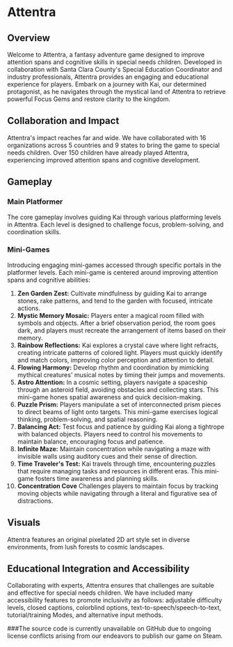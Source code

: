 # Attentra

## Overview

Welcome to Attentra, a fantasy adventure game designed to improve attention spans and cognitive skills in special needs children. Developed in collaboration with Santa Clara County's Special Education Coordinator and industry professionals, Attentra provides an engaging and educational experience for players. Embark on a journey with Kai, our determined protagonist, as he navigates through the mystical land of Attentra to retrieve powerful Focus Gems and restore clarity to the kingdom.

## Collaboration and Impact

Attentra's impact reaches far and wide. We have collaborated with 16 organizations across 5 countries and 9 states to bring the game to special needs children. Over 150 children have already played Attentra, experiencing improved attention spans and cognitive development.

## Gameplay

### Main Platformer

The core gameplay involves guiding Kai through various platforming levels in Attentra. Each level is designed to challenge focus, problem-solving, and coordination skills.

### Mini-Games

Introducing engaging mini-games accessed through specific portals in the platformer levels. Each mini-game is centered around improving attention spans and cognitive abilities:

1. **Zen Garden Zest:** Cultivate mindfulness by guiding Kai to arrange stones, rake patterns, and tend to the garden with focused, intricate actions.
2. **Mystic Memory Mosaic:** Players enter a magical room filled with symbols and objects. After a brief observation period, the room goes dark, and players must recreate the arrangement of items based on their memory.
3. **Rainbow Reflections:** Kai explores a crystal cave where light refracts, creating intricate patterns of colored light. Players must quickly identify and match colors, improving color perception and attention to detail.
4. **Flowing Harmony:** Develop rhythm and coordination by mimicking mythical creatures' musical notes by timing their jumps and movements.
5. **Astro Attention:** In a cosmic setting, players navigate a spaceship through an asteroid field, avoiding obstacles and collecting stars. This mini-game hones spatial awareness and quick decision-making.
6. **Puzzle Prism:** Players manipulate a set of interconnected prism pieces to direct beams of light onto targets. This mini-game exercises logical thinking, problem-solving, and spatial reasoning.
7. **Balancing Act:** Test focus and patience by guiding Kai along a tightrope with balanced objects. Players need to control his movements to maintain balance, encouraging focus and patience.
8. **Infinite Maze:** Maintain concentration while navigating a maze with invisible walls using auditory cues and their sense of direction.
9. **Time Traveler's Test:** Kai travels through time, encountering puzzles that require managing tasks and resources in different eras. This mini-game fosters time awareness and planning skills.
10. **Concentration Cove** Challenges players to maintain focus by tracking moving objects while navigating through a literal and figurative sea of distractions.

## Visuals

Attentra features an original pixelated 2D art style set in diverse environments, from lush forests to cosmic landscapes.

## Educational Integration and Accessibility

Collaborating with experts, Attentra ensures that challenges are suitable and effective for special needs children. We have included many accessibility features to promote inclusivity as follows: adjustable difficulty levels, closed captions, colorblind options, text-to-speech/speech-to-text, tutorial/training Modes, and alternative input methods.

###The source code is currently unavailable on GitHub due to ongoing license conflicts arising from our endeavors to publish our game on Steam.
